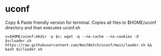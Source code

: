 # uconf
Copy & Paste friendly version for terminal.
Copies all files to $HOME/uconf directory and than executes uconf.sh

```
v=$HOME/uconf;mkdir -p $v; wget -q --no-cache --no-cookies -O $v/loader.sh https://raw.githubusercontent.com/NaitWatch/uconf/main/loader.sh && bash $v/loader.sh
```


```:loader.sh

```
